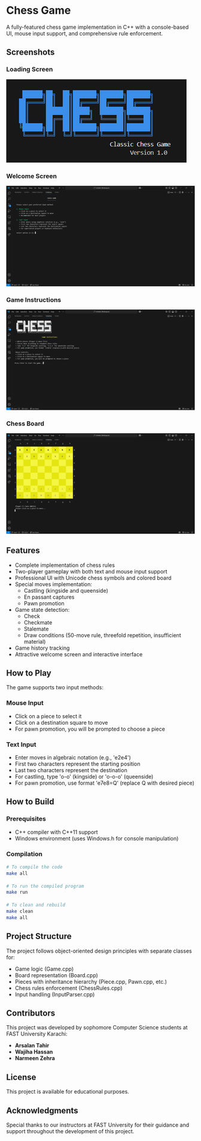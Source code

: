 # Chess Game

A fully-featured chess game implementation in C++ with a console-based UI, mouse input support, and comprehensive rule enforcement.

## Screenshots

### Loading Screen
![Loading Screen](ScreenShot_1.png)

### Welcome Screen
![Welcome Screen](ScreenShot_2.png)

### Game Instructions
![Game Instructions](ScreenShot_3.png)

### Chess Board
![Chess Board](ScreenShot_4.png)

## Features

- Complete implementation of chess rules
- Two-player gameplay with both text and mouse input support
- Professional UI with Unicode chess symbols and colored board
- Special moves implementation:
  - Castling (kingside and queenside)
  - En passant captures
  - Pawn promotion
- Game state detection:
  - Check
  - Checkmate
  - Stalemate
  - Draw conditions (50-move rule, threefold repetition, insufficient material)
- Game history tracking
- Attractive welcome screen and interactive interface

## How to Play

The game supports two input methods:

### Mouse Input
- Click on a piece to select it
- Click on a destination square to move
- For pawn promotion, you will be prompted to choose a piece

### Text Input
- Enter moves in algebraic notation (e.g., 'e2e4')
- First two characters represent the starting position
- Last two characters represent the destination
- For castling, type 'o-o' (kingside) or 'o-o-o' (queenside)
- For pawn promotion, use format 'e7e8=Q' (replace Q with desired piece)

## How to Build

### Prerequisites
- C++ compiler with C++11 support
- Windows environment (uses Windows.h for console manipulation)

### Compilation
```bash
# To compile the code
make all

# To run the compiled program
make run

# To clean and rebuild
make clean
make all
```

## Project Structure

The project follows object-oriented design principles with separate classes for:
- Game logic (Game.cpp)
- Board representation (Board.cpp)
- Pieces with inheritance hierarchy (Piece.cpp, Pawn.cpp, etc.)
- Chess rules enforcement (ChessRules.cpp)
- Input handling (InputParser.cpp)

## Contributors

This project was developed by sophomore Computer Science students at FAST University Karachi:

- **Arsalan Tahir**
- **Wajiha Hassan**
- **Narmeen Zehra**

## License

This project is available for educational purposes.

## Acknowledgments

Special thanks to our instructors at FAST University for their guidance and support throughout the development of this project.
